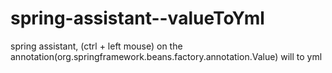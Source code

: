 # spring-assistant--valueToYml

spring assistant, (ctrl + left mouse) on the annotation(org.springframework.beans.factory.annotation.Value) will to yml
